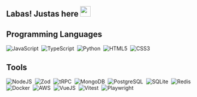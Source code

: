 ## Labas! Justas here <img src="https://media.giphy.com/media/hvRJCLFzcasrR4ia7z/giphy.gif" width="28px" height="28px">

## Programming Languages
![JavaScript](https://img.shields.io/badge/JAVASCRIPT-323330.svg?&style=flat&logo=javascript&logoColor=%23F7DF1E)&nbsp;
![TypeScript](https://img.shields.io/badge/TYPESCRIPT-%23007ACC.svg?&style=flat&logo=typescript&logoColor=white)&nbsp;
![Python](https://img.shields.io/badge/PYTHON-3776AB.svg?&style=flat&logo=python&logoColor=white)&nbsp;
![HTML5](https://img.shields.io/badge/HTML5-E34F26.svg?&style=flat&logo=html5&logoColor=white)&nbsp;
![CSS3](https://img.shields.io/badge/CSS3-%231572B6.svg?&style=flat&logo=css3&logoColor=white)&nbsp;

## Tools
![NodeJS](https://img.shields.io/badge/NODEJS-339933.svg?&style=flat&logo=node.js&logoColor=white)&nbsp;
![Zod](https://img.shields.io/badge/ZOD-001E6E.svg?&style=flat&logo=typescript&logoColor=white)&nbsp;
![tRPC](https://img.shields.io/badge/tRPC-blue?&style=flat&logo=trpc&logoColor=white)&nbsp;
![MongoDB](https://img.shields.io/badge/MONGODB-47A248.svg?&style=flat&logo=mongodb&logoColor=white)&nbsp;
![PostgreSQL](https://img.shields.io/badge/POSTGRES-%23316192.svg?&style=flat&logo=postgresql&logoColor=white)&nbsp;
![SQLite](https://img.shields.io/badge/SQLITE-003B57.svg?&style=flat&logo=sqlite&logoColor=white)&nbsp;
![Redis](https://img.shields.io/badge/REDIS-%23D82C20.svg?&style=flat&logo=redis&logoColor=white)&nbsp;
![Docker](https://img.shields.io/badge/DOCKER-2496ED.svg?&style=flat&logo=docker&logoColor=white)&nbsp;
![AWS](https://img.shields.io/badge/AWS-black?&style=flat&logo=amazon-aws&logoColor=white)&nbsp;
![VueJS](https://img.shields.io/badge/VUEJS-darkgreen?&style=flat&logo=vue.js&logoColor=white)&nbsp;
![Vitest](https://img.shields.io/badge/VITEST-5A4C9B.svg?&style=flat&logo=vitest&logoColor=white)&nbsp;
![Playwright](https://img.shields.io/badge/PLAYWRIGHT-00B0D8.svg?&style=flat&logo=playwright&logoColor=white)&nbsp;
